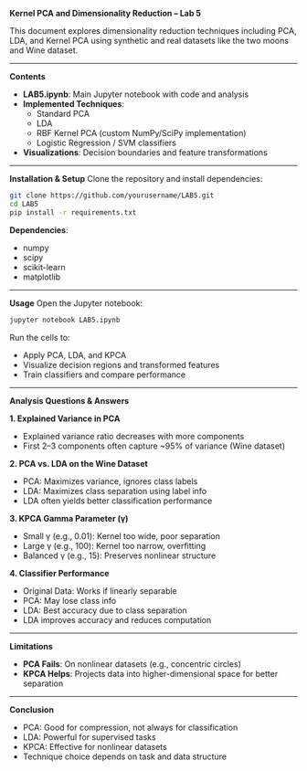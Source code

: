 
**Kernel PCA and Dimensionality Reduction – Lab 5**

This document explores dimensionality reduction techniques including PCA, LDA, and Kernel PCA using synthetic and real datasets like the two moons and Wine dataset.

---

 **Contents**
- **LAB5.ipynb**: Main Jupyter notebook with code and analysis  
- **Implemented Techniques**:  
  - Standard PCA  
  - LDA  
  - RBF Kernel PCA (custom NumPy/SciPy implementation)  
  - Logistic Regression / SVM classifiers  
- **Visualizations**: Decision boundaries and feature transformations

---

 **Installation & Setup**
Clone the repository and install dependencies:
```bash
git clone https://github.com/yourusername/LAB5.git
cd LAB5
pip install -r requirements.txt
```

**Dependencies**:
- numpy  
- scipy  
- scikit-learn  
- matplotlib

---

 **Usage**
Open the Jupyter notebook:
```bash
jupyter notebook LAB5.ipynb
```

Run the cells to:
- Apply PCA, LDA, and KPCA  
- Visualize decision regions and transformed features  
- Train classifiers and compare performance

---

 **Analysis Questions & Answers**

**1. Explained Variance in PCA**  
- Explained variance ratio decreases with more components  
- First 2–3 components often capture ~95% of variance (Wine dataset)

**2. PCA vs. LDA on the Wine Dataset**  
- PCA: Maximizes variance, ignores class labels  
- LDA: Maximizes class separation using label info  
- LDA often yields better classification performance

**3. KPCA Gamma Parameter (γ)**  
- Small γ (e.g., 0.01): Kernel too wide, poor separation  
- Large γ (e.g., 100): Kernel too narrow, overfitting  
- Balanced γ (e.g., 15): Preserves nonlinear structure

**4. Classifier Performance**  
- Original Data: Works if linearly separable  
- PCA: May lose class info  
- LDA: Best accuracy due to class separation  
- LDA improves accuracy and reduces computation

---

 **Limitations**
- **PCA Fails**: On nonlinear datasets (e.g., concentric circles)  
- **KPCA Helps**: Projects data into higher-dimensional space for better separation

---

 **Conclusion**
- PCA: Good for compression, not always for classification  
- LDA: Powerful for supervised tasks  
- KPCA: Effective for nonlinear datasets  
- Technique choice depends on task and data structure

